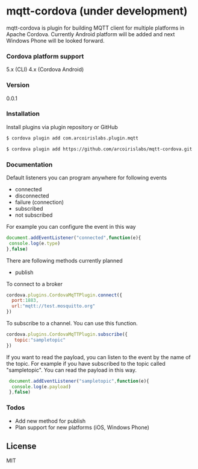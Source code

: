 # mqtt-cordova (under development)

mqtt-cordova is plugin for building MQTT client for multiple platforms in Apache Cordova. Currently Android platform will be added and next Windows Phone will be looked forward. 

### Cordova platform support
5.x (CLI)
4.x (Cordova Android)

### Version
0.0.1

### Installation

Install plugins via plugin repository or GitHub

```sh
$ cordova plugin add com.arcoirislabs.plugin.mqtt
```

```sh
$ cordova plugin add https://github.com/arcoirislabs/mqtt-cordova.git
```

### Documentation

Default listeners you can program anywhere for following events
 - connected
 - disconnected
 - failure (connection)
 - subscribed
 - not subscribed

For example you can configure the event in this way

 ```javascript
 document.addEventListener("connected",function(e){
  console.log(e.type)
 },false)
```

There are following methods currently planned
 - publish

To connect to a broker

```javascript
cordova.plugins.CordovaMqTTPlugin.connect({
  port:1883,
  url:"mqtt://test.mosquitto.org"
})
```

To subscribe to a channel. You can use this function.

```javascript
cordova.plugins.CordovaMqTTPlugin.subscribe({
   topic:"sampletopic"
})
```

If you want to read the payload, you can listen to the event by the name of the topic. For example if you have subscribed to the topic called "sampletopic". You can read the payload in this way.

```javascript
 document.addEventListener("sampletopic",function(e){
  console.log(e.payload)
 },false)
```


### Todos

 - Add new method for publish
 - Plan support for new platforms (iOS, Windows Phone)

License
----

MIT



